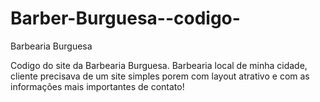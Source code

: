 # Barber-Burguesa--codigo-
Barbearia Burguesa

Codigo do site da Barbearia Burguesa. Barbearia local de minha cidade, cliente precisava de um site simples porem com layout atrativo e com as informações mais importantes de contato!
